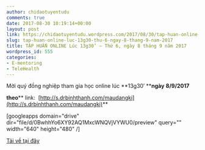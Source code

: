 ```yaml
---
author: chidaotuyentudu
comments: true
date: 2017-08-30 10:19:14+00:00
layout: post
link: https://chidaotuyentudu.wordpress.com/2017/08/30/tap-huan-online-luc-13g30-thu-6-ngay-8-thang-9-nam-2017/
slug: tap-huan-online-luc-13g30-thu-6-ngay-8-thang-9-nam-2017
title: TẬP HUẤN ONLINE Lúc 13g30’ – Thứ 6, ngày 8 tháng 9 năm 2017
wordpress_id: 555
categories:
- E-mentoring
- TeleHealth
---
```


Mời quý đồng nghiệp tham gia học online lúc **13g30′ ****ngày** **8/9/2017**

**theo**** link:  [http://s.drbinhthanh.com/maudangki](http://s.drbinhthanh.com/maudangki)**

[googleapps domain="drive" dir="file/d/0BwhhYo6XY92AQ1MxcWNQVjVYWU0/preview" query="" width="640" height="480" /]

[Tải về tại đây](https://drive.google.com/file/d/0BwhhYo6XY92AQ1MxcWNQVjVYWU0/view?usp=sharing)
